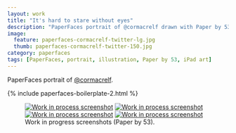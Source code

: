 ```yaml
---
layout: work
title: "It's hard to stare without eyes"
description: "PaperFaces portrait of @cormacrelf drawn with Paper by 53 on an iPad."
image: 
  feature: paperfaces-cormacrelf-twitter-lg.jpg
  thumb: paperfaces-cormacrelf-twitter-150.jpg
category: paperfaces
tags: [PaperFaces, portrait, illustration, Paper by 53, iPad art]
---
```


PaperFaces portrait of [@cormacrelf](http://twitter.com/cormacrelf).

{% include paperfaces-boilerplate-2.html %}

<figure class="half">
	<a href="{{ site.url }}/images/paperfaces-cormacrelf-process-1-lg.jpg"><img src="{{ site.url }}/images/paperfaces-cormacrelf-process-1-600.jpg" alt="Work in process screenshot"></a>
	<a href="{{ site.url }}/images/paperfaces-cormacrelf-process-2-lg.jpg"><img src="{{ site.url }}/images/paperfaces-cormacrelf-process-2-600.jpg" alt="Work in process screenshot"></a>
	<a href="{{ site.url }}/images/paperfaces-cormacrelf-process-3-lg.jpg"><img src="{{ site.url }}/images/paperfaces-cormacrelf-process-3-600.jpg" alt="Work in process screenshot"></a>
	<a href="{{ site.url }}/images/paperfaces-cormacrelf-process-4-lg.jpg"><img src="{{ site.url }}/images/paperfaces-cormacrelf-process-4-600.jpg" alt="Work in process screenshot"></a>
	<figcaption>Work in progress screenshots (Paper by 53).</figcaption>
</figure>
